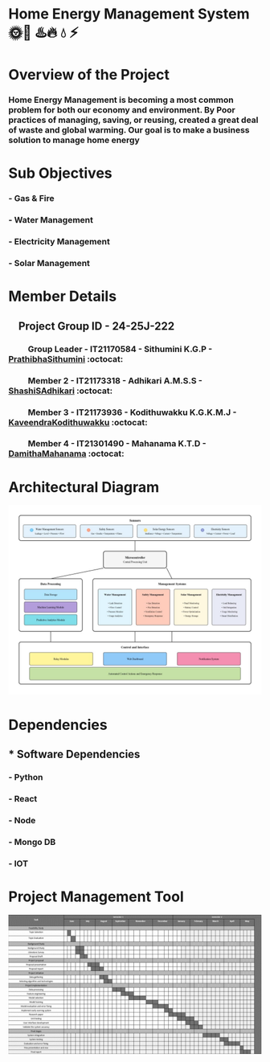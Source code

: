 # Home Energy Management System 🌞🔋 ♨️🔥 💧 ⚡


# Overview of the Project
   ### Home Energy Management is becoming a most common problem for both our economy and environment. By Poor practices of managing, saving, or reusing, created a great deal of waste and global warming. Our goal is to make a business solution to manage home energy

# Sub Objectives
### - Gas & Fire
### - Water Management 
### - Electricity Management
### - Solar Management  

# Member Details

 ## &nbsp; &nbsp; Project Group ID - 24-25J-222
   ### &nbsp; &nbsp; &nbsp; &nbsp; &nbsp; Group Leader - IT21170584 - Sithumini K.G.P - [PrathibhaSithumini](https://github.com/PrathibhaSithu) :octocat:
   ### &nbsp; &nbsp; &nbsp; &nbsp; &nbsp; Member 2 - IT21173318 - Adhikari A.M.S.S - [ShashiSAdhikari](https://github.com/ShashiSAdhikari) :octocat:
   ### &nbsp; &nbsp; &nbsp; &nbsp; &nbsp; Member 3 - IT21173936 - Kodithuwakku K.G.K.M.J - [KaveendraKodithuwakku](https://github.com/kaveeeee) :octocat:
   ### &nbsp; &nbsp; &nbsp; &nbsp; &nbsp; Member 4 - IT21301490 - Mahanama K.T.D - [DamithaMahanama](https://github.com/DamithaMahanama) :octocat:

# Architectural Diagram
<img src ="SystemDiagram.jpg">

# Dependencies
##  * Software Dependencies
  ### - Python
  ### - React
  ### - Node
  ### - Mongo DB
  ### - IOT

# Project Management Tool
<img src ="Gantt.png">


